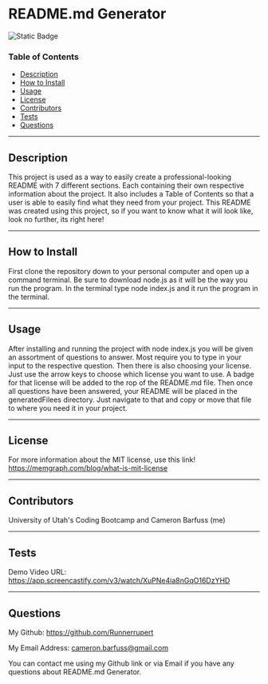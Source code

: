 # README.md Generator

![Static Badge](https://img.shields.io/badge/MIT%20License-blue)

### Table of Contents
- [Description](#description)
- [How to Install](#how-to-install)
- [Usage](#usage)
- [License](#license)
- [Contributors](#contributors)
- [Tests](#tests)
- [Questions](#questions)

---

## Description

This project is used as a way to easily create a professional-looking README with 7 different sections. Each containing their own respective information about the project. It also includes a Table of Contents so that a user is able to easily find what they need from your project. This README was created using this project, so if you want to know what it will look like, look no further, its right here! 

---

## How to Install

First clone the repository down to your personal computer and open up a command terminal. Be sure to download node.js as it will be the way you run the program. In the terminal type node index.js and it run the program in the terminal.

---

## Usage

After installing and running the project with node index.js you will be given an assortment of questions to answer. Most require you to type in your input to the respective question. Then there is also choosing your license. Just use the arrow keys to choose which license you want to use. A badge for that license will be added to the rop of the README.md file. Then once all questions have been answered, your README will be placed in the generatedFilees directory. Just navigate to that and copy or move that file to where you need it in your project.

---

## License

For more information about the MIT license, use this link!
 https://memgraph.com/blog/what-is-mit-license

---

## Contributors

University of Utah's Coding Bootcamp and Cameron Barfuss (me)

---

## Tests

Demo Video URL: https://app.screencastify.com/v3/watch/XuPNe4ia8nGqO16DzYHD

---

## Questions

My Github: https://github.com/Runnerrupert

My Email Address: cameron.barfuss@gmail.com

You can contact me using my Github link or via Email if you have any questions about README.md Generator.